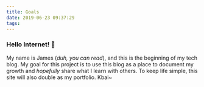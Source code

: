 ```yaml
---
title: Goals
date: 2019-06-23 09:37:29
tags:
---
```


### Hello Internet! :wave:

My name is James (_duh, you can read_), and this is the beginning of my tech blog. My goal for this project is to use this blog as a place to document my growth and _hopefully_ share what I learn with others. To keep life simple, this site will also double as my portfolio. Kbai~